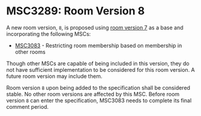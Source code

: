 # MSC3289: Room Version 8

A new room version, `8`, is proposed using [room version 7](https://spec.matrix.org/unstable/rooms/v7/)
as a base and incorporating the following MSCs:

* [MSC3083](https://github.com/matrix-org/matrix-doc/pull/3083) - Restricting room
  membership based on membership in other rooms

Though other MSCs are capable of being included in this version, they do not have
sufficient implementation to be considered for this room version. A future room
version may include them.

Room version `8` upon being added to the specification shall be considered stable.
No other room versions are affected by this MSC. Before room version `8` can enter
the specification, MSC3083 needs to complete its final comment period.
